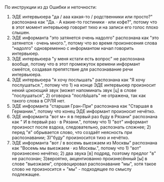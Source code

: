 По инструкции из дз
Ошибки и неточности:
1. ЭДЕ интервьюера "да / ааа какая-то / родственники или просто?" распознана как "Да.  ·  А какие-то гостиники  ·  или кофе?", потому что в этот момент интервьюер говорит тихо и на записи его голос плохо слышен.
2. ЭДЕ информанта "это затянется очень надолго" распознана как "это затянется  ·  очень много.", потому что во время произнесения слова "надолго" одновременно с информантом начал говорить интервьюер.
3. ЭДЕ интервьюера "у меня кстати есть вопрос" не распознана вообще, потому что в этот промежуток времени информант смеётся, создавая препятствие для распознавание речи интервьюера.
4. ЭДЕ интервьюера "я хочу послышать" распознана как "Я хочу послушаться.", потому что 1) на конце ЭДЕ интервьюер произносит некий цокоющий звук (может напоминать звук [ц] в слове "послушаться", 2) оговорка "послЫшать" не отражена, так как такого слова в СРЛЯ нет.
5. ЭДЕ информанта "старшая Гран-При" распознана как "Старшая в Германии.", потому что конец ЭДЕ информант произносит нечётко.
6. ЭДЕ информанта "вот м= я в первый раз буду в Рязани" распознана как " И в первый раз  ·  в Рязани.", потому что 1) "вот" информант произност после вздоха, следовательно, распознать сложнее;  2) перед "я" обрывается слово, что создаёт неясность при распознавании; 3)"буду" произносится тихо и нечётко.
7. ЭДЕ информанта "вот / в восемь выезжаем из Москвы" распознана как "Восемь мы выезжаем  ·  из Москвы.", потому что 1) "вот" произнесено нечётко; 2) два звука [в] подряд, поэтому предлог "в" не распознан; 3)вероятно, акцентиованно произнесённый [ы] в слове "выезжаем", спровоцировал распознавание "мы", хотя такое слово не произносится + "мы" - подходящее по смыслу подлежащее.
